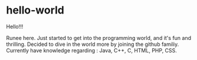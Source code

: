 # hello-world
Hello!!!

Runee here. Just started to get into the programming world, and it's fun and thrilling. Decided to dive in the world more by joining the github familiy. Currently have knowledge regarding : Java, C++, C, HTML, PHP, CSS.
